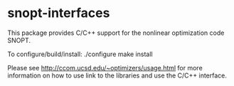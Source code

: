snopt-interfaces
================

This package provides C/C++ support for the nonlinear optimization code SNOPT.

To configure/build/install:
  ./configure
  make install

Please see
   http://ccom.ucsd.edu/~optimizers/usage.html
for more information on how to use link to the libraries and use the C/C++
interface.